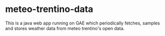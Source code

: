 meteo-trentino-data
=============================

This is a java web app running on GAE which periodically fetches, samples and stores weather data from meteo trentino's open data.
